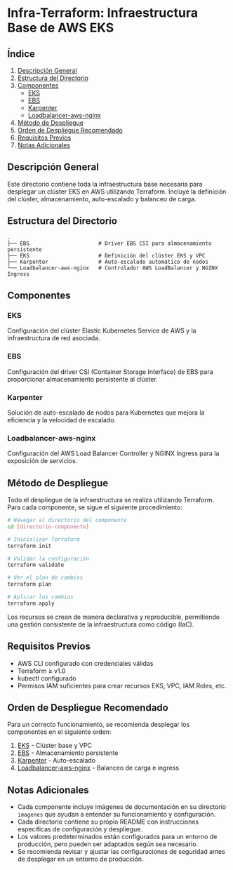 # Infra-Terraform: Infraestructura Base de AWS EKS

## Índice
1. [Descripción General](#descripción-general)
2. [Estructura del Directorio](#estructura-del-directorio)
3. [Componentes](#componentes)
   - [EKS](#eks)
   - [EBS](#ebs)
   - [Karpenter](#karpenter)
   - [Loadbalancer-aws-nginx](#loadbalancer-aws-nginx)
4. [Método de Despliegue](#método-de-despliegue)
5. [Orden de Despliegue Recomendado](#orden-de-despliegue-recomendado)
6. [Requisitos Previos](#requisitos-previos)
7. [Notas Adicionales](#notas-adicionales)

## Descripción General
Este directorio contiene toda la infraestructura base necesaria para desplegar un clúster EKS en AWS utilizando Terraform. Incluye la definición del clúster, almacenamiento, auto-escalado y balanceo de carga.

## Estructura del Directorio
```
.
├── EBS                      # Driver EBS CSI para almacenamiento persistente
├── EKS                      # Definición del clúster EKS y VPC
├── Karpenter                # Auto-escalado automático de nodos
└── Loadbalancer-aws-nginx   # Controlador AWS LoadBalancer y NGINX Ingress
```

## Componentes

### EKS
Configuración del clúster Elastic Kubernetes Service de AWS y la infraestructura de red asociada.

### EBS
Configuración del driver CSI (Container Storage Interface) de EBS para proporcionar almacenamiento persistente al clúster.

### Karpenter
Solución de auto-escalado de nodos para Kubernetes que mejora la eficiencia y la velocidad de escalado.

### Loadbalancer-aws-nginx
Configuración del AWS Load Balancer Controller y NGINX Ingress para la exposición de servicios.

## Método de Despliegue

Todo el despliegue de la infraestructura se realiza utilizando Terraform. Para cada componente, se sigue el siguiente procedimiento:

```bash
# Navegar al directorio del componente
cd [directorio-componente]

# Inicializar Terraform
terraform init

# Validar la configuración
terraform validate

# Ver el plan de cambios
terraform plan

# Aplicar los cambios
terraform apply
```

Los recursos se crean de manera declarativa y reproducible, permitiendo una gestión consistente de la infraestructura como código (IaC).

## Requisitos Previos
- AWS CLI configurado con credenciales válidas
- Terraform ≥ v1.0
- kubectl configurado
- Permisos IAM suficientes para crear recursos EKS, VPC, IAM Roles, etc.

## Orden de Despliegue Recomendado
Para un correcto funcionamiento, se recomienda desplegar los componentes en el siguiente orden:

1. [EKS](https://github.com/Andherson333333/robot-shop/tree/master/Infrastructure-cloud-EKS/infra-terraform/EKS) - Clúster base y VPC
2. [EBS](https://github.com/Andherson333333/robot-shop/tree/master/Infrastructure-cloud-EKS/infra-terraform/EBS) - Almacenamiento persistente
3. [Karpenter](https://github.com/Andherson333333/robot-shop/tree/master/Infrastructure-cloud-EKS/infra-terraform/Karpenter) - Auto-escalado
4. [Loadbalancer-aws-nginx](https://github.com/Andherson333333/robot-shop/tree/master/Infrastructure-cloud-EKS/infra-terraform/Loadbalancer-aws-nginx) - Balanceo de carga e ingress

## Notas Adicionales
- Cada componente incluye imágenes de documentación en su directorio `imagenes` que ayudan a entender su funcionamiento y configuración.
- Cada directorio contiene su propio README con instrucciones específicas de configuración y despliegue.
- Los valores predeterminados están configurados para un entorno de producción, pero pueden ser adaptados según sea necesario.
- Se recomienda revisar y ajustar las configuraciones de seguridad antes de desplegar en un entorno de producción.
